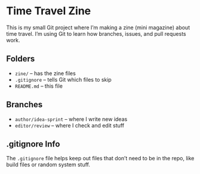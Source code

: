 # Time Travel Zine

This is my small Git project where I’m making a zine (mini magazine) about time travel. I’m using Git to learn how branches, issues, and pull requests work.

## Folders
- `zine/` – has the zine files  
- `.gitignore` – tells Git which files to skip  
- `README.md` – this file

## Branches
- `author/idea-sprint` – where I write new ideas  
- `editor/review` – where I check and edit stuff

## .gitignore Info
The `.gitignore` file helps keep out files that don’t need to be in the repo, like build files or random system stuff.

